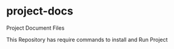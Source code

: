 # project-docs
Project Document Files

This Repository has require commands to install and Run Project
